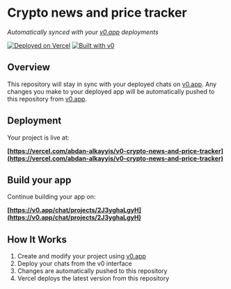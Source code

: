 # Crypto news and price tracker

*Automatically synced with your [v0.app](https://v0.app) deployments*

[![Deployed on Vercel](https://img.shields.io/badge/Deployed%20on-Vercel-black?style=for-the-badge&logo=vercel)](https://vercel.com/abdan-alkayyis/v0-crypto-news-and-price-tracker)
[![Built with v0](https://img.shields.io/badge/Built%20with-v0.app-black?style=for-the-badge)](https://v0.app/chat/projects/2J3yghaLgyH)

## Overview

This repository will stay in sync with your deployed chats on [v0.app](https://v0.app).
Any changes you make to your deployed app will be automatically pushed to this repository from [v0.app](https://v0.app).

## Deployment

Your project is live at:

**[https://vercel.com/abdan-alkayyis/v0-crypto-news-and-price-tracker](https://vercel.com/abdan-alkayyis/v0-crypto-news-and-price-tracker)**

## Build your app

Continue building your app on:

**[https://v0.app/chat/projects/2J3yghaLgyH](https://v0.app/chat/projects/2J3yghaLgyH)**

## How It Works

1. Create and modify your project using [v0.app](https://v0.app)
2. Deploy your chats from the v0 interface
3. Changes are automatically pushed to this repository
4. Vercel deploys the latest version from this repository

